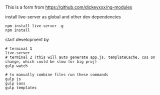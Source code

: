 This is a form from https://github.com/dickeyxxx/ng-modules

install live-server as global and other dev dependencies

    npm install live-server -g
    npm install

start development by

    # terminal 1
    live-server
    # terminal 2 (this will auto generate app.js, templateCache, css on change, which could be slow for big proj)
    gulp watch

    # to manually combine files run these commands
    gulp js
    gulp sass
    gulp templates
